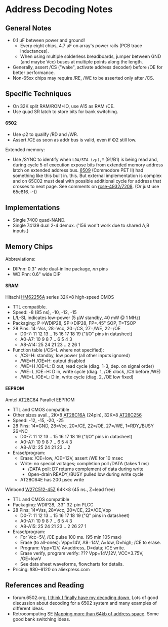 Address Decoding Notes
======================

General Notes
-------------

* 0.1 μF between power and ground!
  - Every eight chips, 4.7 μF on array's power rails (PCB trace inductances).
  - When using multiple solderless breadboards, jumper between GND (and
    maybe Vcc) buses at multiple points along the length.
* Generally, assert /CS ("wake", activate address decoder) before /OE
  for better performance.
* Non-65xx chips may require /RE, /WE to be asserted only after /CS.


Specific Techniques
-------------------

* On 32K split RAM/ROM+IO, use A15 as RAM /CE.
* Use quad SR latch to store bits for bank switching.

#### 6502

* Use φ2 to qualify /RD and /WR.
* Assert /CE as soon as addr bus is valid, even if Φ2 still low.

Extended memory:
* Use /SYNC to identify when `LDA/STA (zp),Y` ($91/$B1) is being read
  and, during cycle 5 of execution expose bits from extended memory
  address latch on extended address bus. [6509] \(Commodore PET II)
  had something like this built in. this. But external implementation
  is complex and on 65C02 must deal with possible additional cycle for
  address that crosses to next page. See comments on [rcse-4932/7208].
  (Or just use 65c816. :-))


Implementations
---------------

* Single 7400 quad-NAND.
* Single 74139 dual 2-4 demux. ('156 won't work due to shared A,B inputs.)


Memory Chips
------------

Abbreviations:
- DIPnn: 0.3" wide dual-inline package, _nn_ pins
- WDIPnn: 0.6" wide DIP

#### SRAM

Hitachi [HM62256A] series 32K×8 high-speed CMOS
- TTL compatible.
- Speed: -8 (85 ns), -10, -12, -15
- L/L-SL indicates low-power (5 μW standby, 40 mW @ 1 MHz)
- Packaging: P→WDIP28, SP→DIP28, FP=.45" SOP, T=TSOP
- 28 Pins: 14=Vss, 28=Vcc, 20=/CS, 27=/WE, 22=/OE
  -   D0-7: 11 12 13 .. 15 16 17 18 19  ("I/O" pins in datasheet)
  -  A0-A7: 10 9 8 7 .. 6 5 4 3
  - A8-A14: 25 24 21 23 .. 2 26 1
- Function table (/CS=L where not specified):
  - /CS=H: standby, low power (all other inputs ignored)
  - /WE=H /OE=H: output disabled
  - /WE=H /OE=L: D out, read cycle (diag. 1-3, dep. on signal order)
  - /WE=L /OE=H: D in, write cycle (diag. 1, /OE clock, /CS before /WE)
  - /WE=L /OE=L: D in, write cycle (diag. 2, /OE low fixed)

#### EEPROM

Amtel [AT28C64] Parallel EEPROM
- TTL and CMOS compatible
- Other sizes avail., 2K×8 [AT28C16A] \(24pin), 32K×8 [AT28C256]
- Speed: -12, -15, -20, -25
- 28 Pins: 14=GND, 28=Vcc, 20=/CE, 22=/OE, 27=/WE, 1=RDY,/BUSY 26=NC
  -   D0-7: 11 12 13 .. 15 16 17 18 19  ("I/O" pins in datasheet)
  -  A0-A7: 10 9 8 7 .. 6 5 4 3
  - A8-A12: 25 24 21 23 .. 2
- Erase/program:
  - Erase: /CE=low, /OE=12V, assert /WE for 10 msec
  - Write: no special voltages; completion poll /DATA (takes 1 ms)
    - /DATA poll: D7 returns complement of data during write
    - Open-drain READY,/BUSY pulled low during write cycle
  - AT28C64E has 200 μsec write

Winbond [W27C512-45Z] 64K×8 (45 ns., Z=lead free)
- TTL and CMOS compatible
- Packaging: WDIP28, .33" 32-pin PLCC
- 28 Pins: 14=Vss, 28=Vcc, 20=/CE, 22=/OE,Vpp
  -   D0-7: 11 12 13 .. 15 16 17 18 19  ("Q" pins in datasheet)
  -  A0-A7: 10 9 8 7 .. 6 5 4 3
  - A8-A15: 25 24 21 23 .. 2 26 27 1
- Erase/program:
  - For Vcc=5V, /CE pulse 100 ms. (95 min 105 max)
  - Erase (to all-ones): Vpp=14V, A9=14V, A=low, D=high; /CE to erase.
  - Program: Vpp=12V, A=address, D=data; /CE write.
  - Erase verify, program verify: ??? Vpp=14V,12V, VCC=3.75V, /OE=lowV
  - See data sheet waveforms, flowcharts for details.
- Pricing: ¥80~¥120 on aliexpress.com


References and Reading
----------------------

* forum.6502.org, [I think I finally have my decoding down.][
  decoddown]  Lots of good discussion about decoding for a 6502 system
  and many examples of different ideas.
* Retrocomputing SE [Mapping more than 64kb of address space](
  https://retrocomputing.stackexchange.com/q/4925/7208). Some good
  bank switching ideas.



[6509]: http://archive.6502.org/datasheets/mos_6509_mpu.pdf
[AT28C256]: http://ww1.microchip.com/downloads/en/DeviceDoc/doc0006.pdf
[AT28C64]: http://ww1.microchip.com/downloads/en/DeviceDoc/doc0001h.pdf
[AT28C16A]: http://ww1.microchip.com/downloads/en/DeviceDoc/doc0001h.pdf
[HM62256A]: https://datasheet.octopart.com/HM62256ALP-10-Hitachi-datasheet-115281844.pdf
[W27C512-45Z]: http://www.kosmodrom.com.ua/pdf/W27C512-45Z.pdf
[decoddown]: http://forum.6502.org/viewtopic.php?f=12&t=3620&sid=4c12bb500e4de4611e2dd902aed40ec7&start=15
[rcse-4932/7208]: https://retrocomputing.stackexchange.com/a/4932/7208
